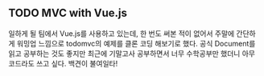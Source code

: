 ## TODO MVC with Vue.js

일하게 될 팀에서 Vue.js를 사용하고 있는데, 한 번도 써본 적이 없어서 주말에 간단하게 워밍업 느낌으로 todomvc의 예제를 클론 코딩 해보기로 했다. 공식 Document를 읽고 공부하는 것도 좋지만 최근에 기말고사 공부하면서 너무 수학공부만 했더니 아무 코드라도 쓰고 싶다. 백견이 불여일타!

